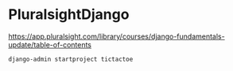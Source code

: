 # PluralsightDjango
https://app.pluralsight.com/library/courses/django-fundamentals-update/table-of-contents

```
django-admin startproject tictactoe
```
